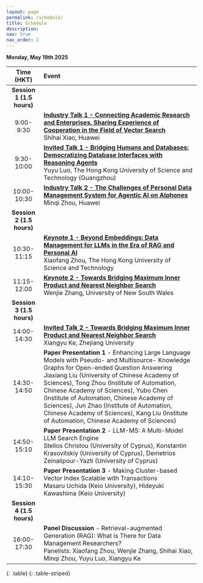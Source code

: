 ```yaml
---
layout: page
permalink: /schedule/
title: Schedule
description:
nav: true
nav_order: 2
---
```

**Monday, May 19th 2025**
    

| **Time (HKT)** | **Event** |
| :----------:   | :------- |
| **Session 1 (1.5 hours)** |
| 9:00-9:30 | **[Industry Talk 1 - Connecting Academic Research and Enterprises, Sharing Experience of Cooperation in the Field of Vector Search](/talks/)** <br/>Shihai Xiao, Huawei|
| 9:30-10:00 | **[Invited Talk 1 - Bridging Humans and Databases: Democratizing Database Interfaces with Reasoning Agents](/talks/)** <br/>Yuyu Luo, The Hong Kong University of Science and Technology (Guangzhou) |
| 10:00-10:30 | **[Industry Talk 2 - The Challenges of Personal Data Management System for Agentic AI on AIphones](/talks/)** <br/>Minqi Zhou, Huawei|
| **Session 2 (1.5 hours)** |
| 10:30-11:15 | **[Keynote 1 - Beyond Embeddings: Data Management for LLMs in the Era of RAG and Personal AI](/talks/)** <br/>Xiaofang Zhou, The Hong Kong University of Science and Technology|
| 11:15-12:00 | **[Keynote 2 - Towards Bridging Maximum Inner Product and Nearest Neighbor Search](/talks/)** <br/>Wenjie Zhang, University of New South Wales|
| **Session 3 (1.5 hours)** |
| 14:00-14:30 | **[Invited Talk 2 - Towards Bridging Maximum Inner Product and Nearest Neighbor Search](/talks/)** <br/> Xiangyu Ke, Zhejiang University|
| 14:30-14:50 | **Paper Presentation 1** - Enhancing Large Language Models with Pseudo- and Multisource- Knowledge Graphs for Open-ended Question Answering <br/> Jiaxiang Liu (University of Chinese Academy of Sciences), Tong Zhou (Institute of Automation, Chinese Academy of Sciences), Yubo Chen (Institute of Automation, Chinese Academy of Sciences), Jun Zhao (Institute of Automation, Chinese Academy of Sciences), Kang Liu (Institute of Automation, Chinese Academy of Sciences) |
| 14:50-15:10 | **Paper Presentation 2** - LLM-MS: A Multi-Model LLM Search Engine <br/> Stelios Christou (University of Cyprus), Konstantin Krasovitskiy (University of Cyprus), Demetrios Zeinalipour-Yazti (University of Cyprus)|
| 14:10-15:30 | **Paper Presentation 3** - Making Cluster-based Vector Index Scalable with Transactions <br/> Masaru Uchida (Keio University), Hideyuki Kawashima (Keio University)|
| **Session 4 (1.5 hours)** |
| 16:00-17:30 | **Panel Discussion** - Retrieval-augmented Generation (RAG): What is There for Data Management Researchers? <br/> Panelists: Xiaofang Zhou, Wenjie Zhang, Shihai Xiao,  Minqi Zhou, Yuyu Luo, Xiangyu Ke|
{: .table}
{: .table-striped}

<br>

<div style="text-align: center;">
  <img src="/assets/img/todo-v2.png" alt="" />
  <p></p>
</div>
